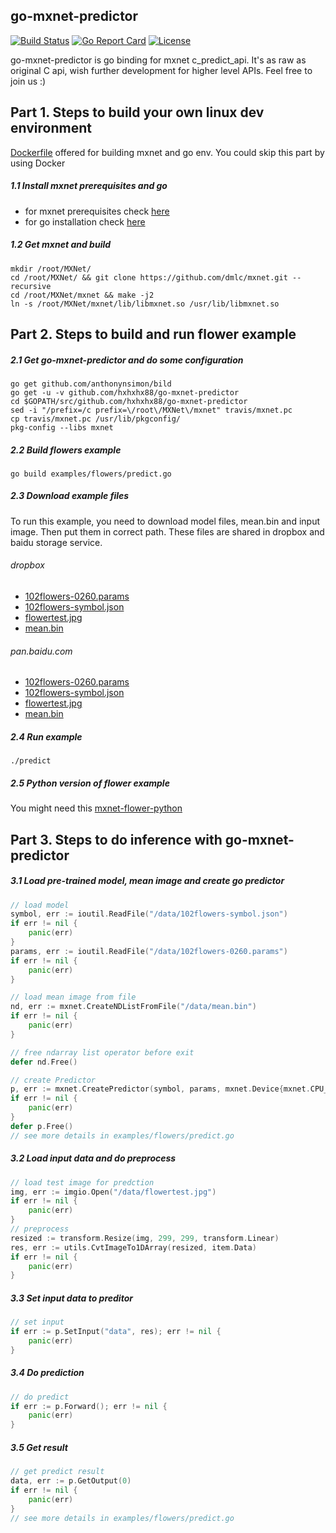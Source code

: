 ## go-mxnet-predictor

[![Build Status](https://travis-ci.org/hxhxhx88/go-mxnet-predictor.svg?branch=master)](https://travis-ci.org/hxhxhx88/go-mxnet-predictor)
[![Go Report Card](https://goreportcard.com/badge/github.com/hxhxhx88/go-mxnet-predictor)](https://goreportcard.com/report/github.com/hxhxhx88/go-mxnet-predictor)
[![License](https://img.shields.io/badge/License-Apache%202.0-blue.svg)](https://opensource.org/licenses/Apache-2.0)


go-mxnet-predictor is go binding for mxnet c_predict_api. It's as raw as original C api, wish further development for higher level APIs. Feel free to join us :)


## Part 1. Steps to build your own linux dev environment
[Dockerfile](https://github.com/hxhxhx88/docker-dev-envs/blob/master/gmp.Dockerfile) offered for building mxnet and go env. You could skip this part by using Docker

##### 1.1 Install mxnet prerequisites and go
* for mxnet prerequisites check [here](http://mxnet.io/get_started/setup.html#prerequisites)
* for go installation check [here](https://golang.org/doc/install)

##### 1.2 Get mxnet and build
	mkdir /root/MXNet/
	cd /root/MXNet/ && git clone https://github.com/dmlc/mxnet.git --recursive
	cd /root/MXNet/mxnet && make -j2
	ln -s /root/MXNet/mxnet/lib/libmxnet.so /usr/lib/libmxnet.so


## Part 2. Steps to build and run flower example
##### 2.1 Get go-mxnet-predictor and do some configuration
```shell
go get github.com/anthonynsimon/bild
go get -u -v github.com/hxhxhx88/go-mxnet-predictor
cd $GOPATH/src/github.com/hxhxhx88/go-mxnet-predictor	
sed -i "/prefix=/c prefix=\/root\/MXNet\/mxnet" travis/mxnet.pc
cp travis/mxnet.pc /usr/lib/pkgconfig/
pkg-config --libs mxnet
```

##### 2.2 Build flowers example
```shell
go build examples/flowers/predict.go
```

##### 2.3 Download example files
To run this example, you need to download model files, mean.bin and input image.
Then put them in correct path. These files are shared in dropbox and baidu storage service.
###### dropbox
* [102flowers-0260.params](https://www.dropbox.com/s/7l8zye9jpv2bywu/102flowers-0260.params?dl=0)
* [102flowers-symbol.json](https://www.dropbox.com/s/507hikz8561hwxg/102flowers-symbol.json?dl=0)
* [flowertest.jpg](https://www.dropbox.com/s/9ej43gpkcdw3q32/flowertest.jpg?dl=0)
* [mean.bin](https://www.dropbox.com/s/rg45ma97x886i53/mean.bin?dl=0)

###### pan.baidu.com
* [102flowers-0260.params](https://pan.baidu.com/s/1qYuHE5A)
* [102flowers-symbol.json](https://pan.baidu.com/s/1i5sTZY9)
* [flowertest.jpg](https://pan.baidu.com/s/1skUXirz)
* [mean.bin](https://pan.baidu.com/s/1kVlyy5x)

##### 2.4 Run example
```shell
./predict
```

##### 2.5 Python version of flower example
You might need this
[mxnet-flower-python](https://github.com/burness/mxnet-101/tree/master/day4)

## Part 3. Steps to do inference with go-mxnet-predictor
##### 3.1 Load pre-trained model, mean image and create go predictor
```go
// load model
symbol, err := ioutil.ReadFile("/data/102flowers-symbol.json")
if err != nil {
	panic(err)
}
params, err := ioutil.ReadFile("/data/102flowers-0260.params")
if err != nil {
	panic(err)
}

// load mean image from file
nd, err := mxnet.CreateNDListFromFile("/data/mean.bin")
if err != nil {
    panic(err)
}

// free ndarray list operator before exit
defer nd.Free()

// create Predictor
p, err := mxnet.CreatePredictor(symbol, params, mxnet.Device{mxnet.CPU_DEVICE, 0}, []mxnet.InputNode{{Key: "data", Shape: []uint32{1, 3, 299, 299}}})
if err != nil {
	panic(err)
}
defer p.Free()
// see more details in examples/flowers/predict.go
```

##### 3.2 Load input data and do preprocess
```go
// load test image for predction
img, err := imgio.Open("/data/flowertest.jpg")
if err != nil {
	panic(err)
}
// preprocess
resized := transform.Resize(img, 299, 299, transform.Linear)
res, err := utils.CvtImageTo1DArray(resized, item.Data)
if err != nil {
	panic(err)
}
```

##### 3.3 Set input data to preditor
```go
// set input
if err := p.SetInput("data", res); err != nil {
	panic(err)
}
```
##### 3.4 Do prediction
```go
// do predict
if err := p.Forward(); err != nil {
	panic(err)
}
```

##### 3.5 Get result
```go
// get predict result
data, err := p.GetOutput(0)
if err != nil {
	panic(err)
}
// see more details in examples/flowers/predict.go
```
